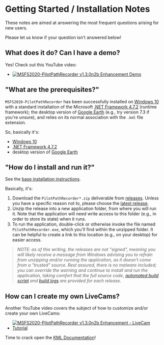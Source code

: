 # Getting Started / Installation Notes

These notes are aimed at answering the most frequent questions
arising for new users.

Please let us know if your question isn't answered below!

## What does it do?  Can I have a demo?

Yes!  Check out this YouTube video:

- [![MSFS2020-PilotPathRecorder v1.3.0n2b Enhancement Demo](https://img.youtube.com/vi/KmmUC1Yl1oo/0.jpg)](https://www.youtube.com/watch?v=KmmUC1Yl1oo)

## "What are the prerequisites?"

`MSFS2020-PilotPathRecorder` has been successfully
installed on [Windows 10] with a standard installation of
the Microsoft [.NET Framework 4.7.2] (runtime framework); the
desktop version of [Google Earth] (e.g., try version 7.3 if you're
unsure), and relies on its normal association with the `.kml` file
extension.

So, basically it's:
- [Windows 10]
- [.NET Framework 4.7.2]
- desktop version of [Google Earth]

## "How do I install and run it?"

See the [base installation instructions].

Basically, it's:

1. Download the `PilotPathRecorder*.zip` deliverable from [releases].
   Unless you have a specific reason not to, please choose the [latest release]. 
1. Unzip the release into a new application folder, from where you will run it.
   Note that the application will need write access to this folder (e.g., in
   order to store its state) when it runs.
1. To run the application, double-click or otherwise invoke the file
   named `PilotPathRecorder.exe`, which you'll find within the unzipped
   folder.  It can be helpful to create a link to this location (e.g.,
   on your desktop) for easier access.

> _NOTE: as of this writing, the releases are not "signed", meaning
you will likely receive a message from Windows advising you to refrain
from unzipping and/or running the application, as it doesn't come from
a "trusted" source.  Rest assured, there is no malware included; you
can override the warning and continue to install and run the application,
taking comfort that the full source code, [automated build script] and
[build logs] are provided for each release._

## How can I create my own LiveCams?

Another YouTube video covers the subject of how to customize
and/or create your own LiveCams:

- [![MSFS2020-PilotPathRecorder v1.3.0n2b Enhancement - LiveCam Tutorial](https://img.youtube.com/vi/qcHL9cVQe5s/0.jpg)](https://www.youtube.com/watch?v=qcHL9cVQe5s)

Time to crack open the [KML Documentation]!


[releases]: https://github.com/noodnik2/MSFS2020-PilotPathRecorder/releases
[latest release]: https://github.com/noodnik2/MSFS2020-PilotPathRecorder/releases/latest
[automated build script]: .github/workflows/build.yml
[build logs]: https://github.com/noodnik2/MSFS2020-PilotPathRecorder/actions
[Google Earth]: https://www.google.com/earth/versions/
[Windows 10]: https://www.microsoft.com/en-us/windows/get-windows-10
[.NET Framework 4.7.2]: https://dotnet.microsoft.com/download/dotnet-framework/net472
[base installation instructions]: README.md#instructions-for-install
[KML Documentation]: https://developers.google.com/kml/documentation 